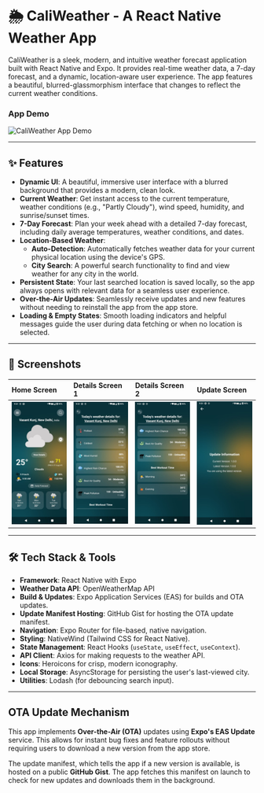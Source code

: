# 🌦️ CaliWeather - A React Native Weather App

CaliWeather is a sleek, modern, and intuitive weather forecast application built with React Native and Expo. It provides real-time weather data, a 7-day forecast, and a dynamic, location-aware user experience. The app features a beautiful, blurred-glassmorphism interface that changes to reflect the current weather conditions.

### App Demo

![CaliWeather App Demo](./assets/demo/demo.gif)

---

## ✨ Features

-   **Dynamic UI**: A beautiful, immersive user interface with a blurred background that provides a modern, clean look.
-   **Current Weather**: Get instant access to the current temperature, weather conditions (e.g., "Partly Cloudy"), wind speed, humidity, and sunrise/sunset times.
-   **7-Day Forecast**: Plan your week ahead with a detailed 7-day forecast, including daily average temperatures, weather conditions, and dates.
-   **Location-Based Weather**:
    -   **Auto-Detection**: Automatically fetches weather data for your current physical location using the device's GPS.
    -   **City Search**: A powerful search functionality to find and view weather for any city in the world.
-   **Persistent State**: Your last searched location is saved locally, so the app always opens with relevant data for a seamless user experience.
-   **Over-the-Air Updates**: Seamlessly receive updates and new features without needing to reinstall the app from the app store.
-   **Loading & Empty States**: Smooth loading indicators and helpful messages guide the user during data fetching or when no location is selected.

---

## 📸 Screenshots

| Home Screen                                | Details Screen 1                               | Details Screen 2                             | Update Screen                                  |
| :----------------------------------------- | :------------------------------------------- | :------------------------------------------ | :----------------------------------------- |
| ![Home Screen](./assets/demo/1.jpeg)       | ![Details Screen 1](./assets/demo/2.jpeg)      | ![Details Screen 2](./assets/demo/3.jpeg)    | ![Update Screen](./assets/demo/4.jpeg)         |

---


## 🛠️ Tech Stack & Tools

-   **Framework**: React Native with Expo
-   **Weather Data API**: OpenWeatherMap API
-   **Build & Updates**: Expo Application Services (EAS) for builds and OTA updates.
-   **Update Manifest Hosting**: GitHub Gist for hosting the OTA update manifest.
-   **Navigation**: Expo Router for file-based, native navigation.
-   **Styling**: NativeWind (Tailwind CSS for React Native).
-   **State Management**: React Hooks (`useState`, `useEffect`, `useContext`).
-   **API Client**: Axios for making requests to the weather API.
-   **Icons**: Heroicons for crisp, modern iconography.
-   **Local Storage**: AsyncStorage for persisting the user's last-viewed city.
-   **Utilities**: Lodash (for debouncing search input).

---

## OTA Update Mechanism

This app implements **Over-the-Air (OTA)** updates using **Expo's EAS Update** service. This allows for instant bug fixes and feature rollouts without requiring users to download a new version from the app store.

The update manifest, which tells the app if a new version is available, is hosted on a public **GitHub Gist**. The app fetches this manifest on launch to check for new updates and downloads them in the background.